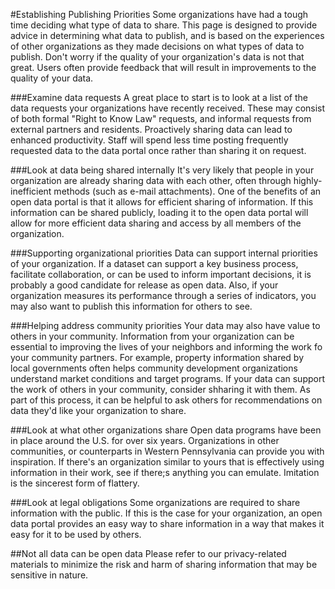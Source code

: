 #Establishing Publishing Priorities
Some organizations have had a tough time deciding what type of data to share. This page is designed to provide advice in determining what data to publish, and is based on the experiences of other organizations as they made decisions on what types of data to publish. Don't worry if the quality of your organization's data is not that great. Users often provide feedback that will result in improvements to the quality of your data.

###Examine data requests
A great place to start is to look at a list of the data requests your organizations have recently received. These may consist of both formal "Right to Know Law" requests, and informal requests from external partners and residents. Proactively sharing data can lead to enhanced productivity. Staff will spend less time posting frequently requested data to the data portal once rather than sharing it on request.

###Look at data being shared internally
It's very likely that people in your organization are already sharing data with each other, often through highly-inefficient methods (such as e-mail attachments). One of the benefits of an open data portal is that it allows for efficient sharing of information. If this information can be shared publicly, loading it to the open data portal will allow for more efficient data sharing and access by all members of the organization. 

###Supporting organizational priorities
Data can support internal priorities of your organization. If a dataset can support a key business process, facilitate collaboration, or can be used to inform important decisions, it is probably a good candidate for release as open data. Also, if your organization measures its performance through a series of indicators, you may also want to publish this information for others to see.

###Helping address community priorities
Your data may also have value to others in your community. Information from your organization can be essential to improving the lives of your neighbors and informing the work fo your community partners. For example, property information shared by local governments often helps community development organizations understand market conditions and target programs. If your data can support the work of others in your community, consider shharing it with them. As part of this process, it can be helpful to ask others for recommendations on data they'd like your organization to share. 

###Look at what other organizations share
Open data programs have been in place around the U.S. for over six years. Organizations in other communities, or counterparts in Western Pennsylvania can provide you with inspiration. If there's an organization similar to yours that is effectively using information in their work, see if there;s anything you can emulate. Imitation is the sincerest form of flattery. 

###Look at legal obligations
Some organizations are required to share information with the public. If this is the case for your organization, an open data portal provides an easy way to share information in a way that makes it easy for it to be used by others.

##Not all data can be open data
Please refer to our privacy-related materials to minimize the risk and harm of sharing information that may be sensitive in nature.



